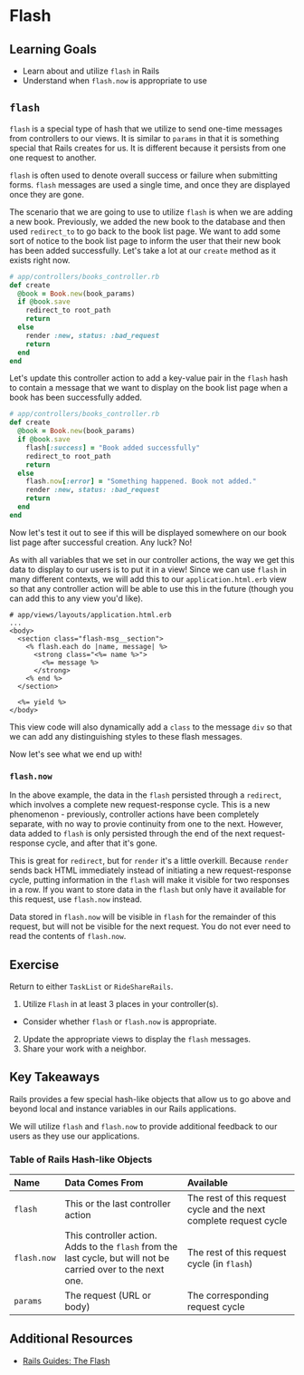 # Flash

## Learning Goals
- Learn about and utilize `flash` in Rails
- Understand when `flash.now` is appropriate to use

## `flash`
`flash` is a special type of hash that we utilize to send one-time messages from controllers to our views. It is similar to `params` in that it is something special that Rails creates for us. It is different because it persists from one one request to another.

`flash` is often used to denote overall success or failure when submitting forms. `flash` messages are used a single time, and once they are displayed once they are gone.

The scenario that we are going to use to utilize `flash` is when we are adding a new book. Previously, we added the new book to the database and then used `redirect_to` to go back to the book list page. We want to add some sort of notice to the book list page to inform the user that their new book has been added successfully. Let's take a lot at our `create` method as it exists right now.
```ruby
# app/controllers/books_controller.rb
def create
  @book = Book.new(book_params)
  if @book.save
    redirect_to root_path
    return
  else
    render :new, status: :bad_request
    return
  end
end
```

Let's update this controller action to add a key-value pair in the `flash` hash to contain a message that we want to display on the book list page when a book has been successfully added.

```ruby
# app/controllers/books_controller.rb
def create
  @book = Book.new(book_params)
  if @book.save
    flash[:success] = "Book added successfully"
    redirect_to root_path
    return
  else
    flash.now[:error] = "Something happened. Book not added."
    render :new, status: :bad_request
    return
  end
end
```

Now let's test it out to see if this will be displayed somewhere on our book list page after successful creation. Any luck? No!

As with all variables that we set in our controller actions, the way we get this data to display to our users is to put it in a view! Since we can use `flash` in many different contexts, we will add this to our `application.html.erb` view so that any controller action will be able to use this in the future (though you can add this to any view you'd like).

```erb
# app/views/layouts/application.html.erb
...
<body>
  <section class="flash-msg__section">
    <% flash.each do |name, message| %>
      <strong class="<%= name %>">
        <%= message %>
      </strong>
    <% end %>
  </section>

  <%= yield %>
</body>
```

This view code will also dynamically add a `class` to the message `div` so that we can add any distinguishing styles to these flash messages.

Now let's see what we end up with!

### `flash.now`

In the above example, the data in the `flash` persisted through a `redirect`, which involves a complete new request-response cycle. This is a new phenomenon - previously, controller actions have been completely separate, with no way to provie continuity from one to the next. However, data added to `flash` is only persisted through the end of the next request-response cycle, and after that it's gone.

This is great for `redirect`, but for `render` it's a little overkill. Because `render` sends back HTML immediately instead of  initiating a new request-response cycle, putting information in the `flash` will make it visible for two responses in a row. If you want to store data in the `flash` but only have it available for this request, use `flash.now` instead.

Data stored in `flash.now` will be visible in `flash` for the remainder of this request, but will not be visible for the next request. You do not ever need to read the contents of `flash.now`.

## Exercise

Return to either `TaskList` or `RideShareRails`. 
1. Utilize `Flash` in at least 3 places in your controller(s).
  * Consider whether `flash` or `flash.now` is appropriate.
2. Update the appropriate views to display the `flash` messages.
3. Share your work with a neighbor.

## Key Takeaways
Rails provides a few special hash-like objects that allow us to go above and beyond local and instance variables in our Rails applications.

We will utilize `flash` and `flash.now` to provide additional feedback to our users as they use our applications.

### Table of Rails Hash-like Objects

| Name        | Data Comes From                    | Available |
|:------------|:-----------------------------------|:----------|
| `flash`     | This or the last controller action | The rest of this request cycle and the next complete request cycle |
| `flash.now` | This controller action. Adds to the `flash` from the last cycle, but will not be carried over to the next one. | The rest of this request cycle (in `flash`) |
| `params`    | The request (URL or body)          | The corresponding request cycle   |


## Additional Resources
- [Rails Guides: The Flash](https://guides.rubyonrails.org/action_controller_overview.html#the-flash)